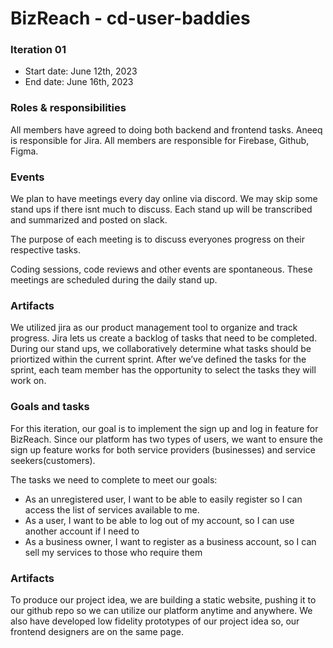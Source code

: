 # BizReach - cd-user-baddies

### Iteration 01

 * Start date: June 12th, 2023
 * End date: June 16th, 2023


### Roles & responsibilities

All members have agreed to doing both backend and frontend tasks. Aneeq is responsible for Jira. All members are responsible for Firebase, Github, Figma.


### Events

We plan to have meetings every day online via discord. We may skip some stand ups if there isnt much to discuss. Each stand up will be transcribed and summarized and posted on slack.

The purpose of each meeting is to discuss everyones progress on their respective tasks.

Coding sessions, code reviews and other events are spontaneous. These meetings are scheduled during the daily stand up.

### Artifacts

We utilized jira as our product management tool to organize and track progress. Jira lets us create a backlog of tasks that need to be completed. During our stand ups, we collaboratively determine what tasks should be priortized within the current sprint. After we’ve defined the tasks for the sprint, each team member has the opportunity to select the tasks they will work on.

### Goals and tasks

For this iteration, our goal is to implement the sign up and log in feature for BizReach. Since our platform has two types of users, we want to ensure the sign up feature works for both service providers (businesses) and service seekers(customers).

The tasks we need to complete to meet our goals:

- As an unregistered user, I want to be able to easily register so I can access the list of services available to me.
- As a user, I want to be able to log out of my account, so I can use another account if I need to
- As a business owner, I want to register as a business account, so I can sell my services to those who require them


### Artifacts

To produce our project idea, we are building a static website, pushing it to our github repo so we can utilize our platform anytime and anywhere. We also have developed low fidelity prototypes of our project idea so, our frontend designers are on the same page.

